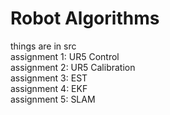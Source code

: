 # Robot Algorithms 
things are in src  
assignment 1: UR5 Control   
assignment 2: UR5 Calibration   
assignment 3: EST   
assignment 4: EKF   
assignment 5: SLAM  
